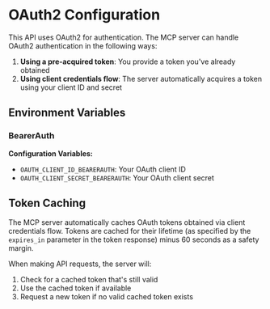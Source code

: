 # OAuth2 Configuration

This API uses OAuth2 for authentication. The MCP server can handle OAuth2 authentication in the following ways:

1. **Using a pre-acquired token**: You provide a token you've already obtained
2. **Using client credentials flow**: The server automatically acquires a token using your client ID and secret

## Environment Variables

### BearerAuth

**Configuration Variables:**

- `OAUTH_CLIENT_ID_BEARERAUTH`: Your OAuth client ID
- `OAUTH_CLIENT_SECRET_BEARERAUTH`: Your OAuth client secret
## Token Caching

The MCP server automatically caches OAuth tokens obtained via client credentials flow. Tokens are cached for their lifetime (as specified by the `expires_in` parameter in the token response) minus 60 seconds as a safety margin.

When making API requests, the server will:
1. Check for a cached token that's still valid
2. Use the cached token if available
3. Request a new token if no valid cached token exists

